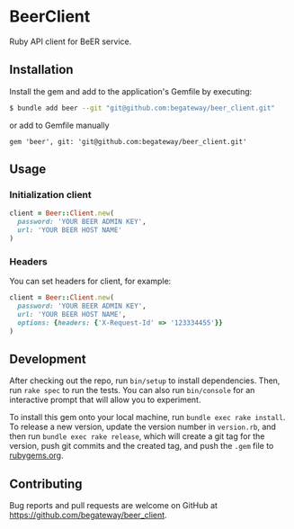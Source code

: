# BeerClient

Ruby API client for BeER service.

## Installation

Install the gem and add to the application's Gemfile by executing:

```sh
$ bundle add beer --git "git@github.com:begateway/beer_client.git"
```

or add to Gemfile manually

```
gem 'beer', git: 'git@github.com:begateway/beer_client.git'
```

## Usage

### Initialization client

``` ruby
client = Beer::Client.new(
  password: 'YOUR BEER ADMIN KEY',
  url: 'YOUR BEER HOST NAME'
)
```

### Headers

You can set headers for client, for example:

``` ruby
client = Beer::Client.new(
  password: 'YOUR BEER ADMIN KEY',
  url: 'YOUR BEER HOST NAME',
  options: {headers: {'X-Request-Id' => '123334455'}}
)
```

## Development

After checking out the repo, run `bin/setup` to install dependencies. Then, run `rake spec` to run the tests. You can also run `bin/console` for an interactive prompt that will allow you to experiment.

To install this gem onto your local machine, run `bundle exec rake install`. To release a new version, update the version number in `version.rb`, and then run `bundle exec rake release`, which will create a git tag for the version, push git commits and the created tag, and push the `.gem` file to [rubygems.org](https://rubygems.org).

## Contributing

Bug reports and pull requests are welcome on GitHub at https://github.com/begateway/beer_client.
